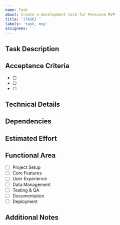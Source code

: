 ```yaml
---
name: Task
about: Create a development task for Pensieve MVP
title: '[TASK] '
labels: 'task, mvp'
assignees: ''
---
```


## Task Description
<!-- A clear and concise description of the task -->

## Acceptance Criteria
- [ ] <!-- First criterion -->
- [ ] <!-- Second criterion -->
- [ ] <!-- Add more as needed -->

## Technical Details
<!-- Any technical details, API references, design documents, etc. -->

## Dependencies
<!-- List any dependencies or blockers -->

## Estimated Effort
<!-- Small, Medium, or Large -->

## Functional Area
<!-- Select the functional area this relates to -->
- [ ] Project Setup
- [ ] Core Features
- [ ] User Experience
- [ ] Data Management
- [ ] Testing & QA
- [ ] Documentation
- [ ] Deployment

## Additional Notes
<!-- Any additional notes or context about the task -->